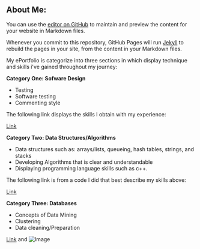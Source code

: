 ## About Me:

You can use the [editor on GitHub](https://github.com/basslove28/basslove.github.io/edit/gh-pages/index.md) to maintain and preview the content for your website in Markdown files.

Whenever you commit to this repository, GitHub Pages will run [Jekyll](https://jekyllrb.com/) to rebuild the pages in your site, from the content in your Markdown files.



My ePortfolio is categorize into three sections in which display technique and skills i've gained throughout my journey:

**Category One: Sofware Design**

- Testing
- Software testing
- Commenting style

The following link displays the skills I obtain with my experience:

[Link](https://github.com/basslove28/basslove28.github.io/blob/gh-pages/App.java)
 

**Category Two: Data Structures/Algorithms**
- Data structures such as: arrays/lists, queueing, hash tables, strings, and stacks
- Developing Algorithms that is clear and understandable
- Displaying programming language skills such as c++.

The following link is from a code I did that best describe my skills above:

[Link](https://github.com/basslove28/basslove28.github.io/blob/gh-pages/Cs260enhancment.cp)

**Category Three: Databases**
- Concepts of Data Mining  
- Clustering 
- Data cleaning/Preparation 


[Link](url) and ![Image](src)




